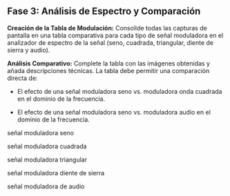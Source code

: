 ## Fase 3: Análisis de Espectro y Comparación

**Creación de la Tabla de Modulación:**  Consolide todas las capturas de pantalla en una tabla comparativa para cada tipo de señal moduladora en el analizador de espectro de la señal (seno, cuadrada, triangular, diente de sierra y audio).

**Análisis Comparativo:** Complete la tabla con las imágenes obtenidas y añada descripciones técnicas. La tabla debe permitir una comparación directa de:

- El efecto de una señal moduladora seno vs. moduladora onda cuadrada en el dominio de la frecuencia.

- El efecto de una señal moduladora seno vs. moduladora audio en el dominio de la frecuencia.

señal moduladora seno


señal moduladora cuadrada

señal moduladora triangular

señal moduladora diente de sierra

señal moduladora de audio
